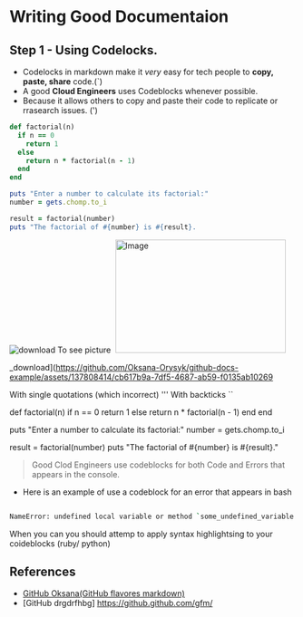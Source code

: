 # Writing Good Documentaion

## Step 1 - Using Codelocks.

- Codelocks in markdown make it *very* easy for tech people to **copy, paste, share** code.(`)
- A good __Cloud Engineers__ uses Codeblocks whenever possible.
- Because it allows others to copy and paste their code to replicate or rrasearch issues. (')

```ruby
def factorial(n)
  if n == 0
    return 1
  else
    return n * factorial(n - 1)
  end
end

puts "Enter a number to calculate its factorial:"
number = gets.chomp.to_i

result = factorial(number)
puts "The factorial of #{number} is #{result}.
```
![download](https://github.com/Oksana-Orysyk/github-docs-example/assets/137808414/cb617b9a-7df5-4687-ab59-f0135ab10269)
To see picture ![]() 
<img src="https://example.com/image.png" alt="Image" width="300" height="200" />

_download](https://github.com/Oksana-Orysyk/github-docs-example/assets/137808414/cb617b9a-7df5-4687-ab59-f0135ab10269

With single quotations (which incorrect) '''
With backticks ``

def factorial(n)
  if n == 0
    return 1
  else
    return n * factorial(n - 1)
  end
end

puts "Enter a number to calculate its factorial:"
number = gets.chomp.to_i

result = factorial(number)
puts "The factorial of #{number} is #{result}."

>Good Clod Engineers use codeblocks for both Code and Errors that appears in the console.
- Here is an example of use a codeblock for an error that appears in bash 
```bash

NameError: undefined local variable or method `some_undefined_variable' for main:Object
```

When you can you should attemp to apply syntax highlightsing to your coideblocks (ruby/ python)

## References 
- [GitHub Oksana(GitHub flavores markdown)](https://github.com/Oksana-Orysyk/github-docs-example/edit/main/README.md#writing-good-documentaion)
- [GitHub drgdrfhbg] https://github.github.com/gfm/

